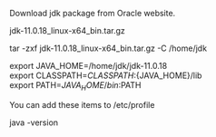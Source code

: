 Download jdk package from Oracle website.

jdk-11.0.18_linux-x64_bin.tar.gz

tar -zxf jdk-11.0.18_linux-x64_bin.tar.gz -C /home/jdk

export JAVA_HOME=/home/jdk/jdk-11.0.18  
export CLASSPATH=${CLASSPATH}:${JAVA_HOME}/lib  
export PATH=${JAVA_HOME}/bin:$PATH

You can add these items to /etc/profile

java -version